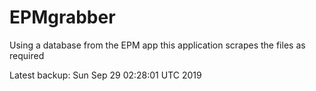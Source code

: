 # EPMgrabber
Using a database from the EPM app this application scrapes the files as required


Latest backup: Sun Sep 29 02:28:01 UTC 2019
